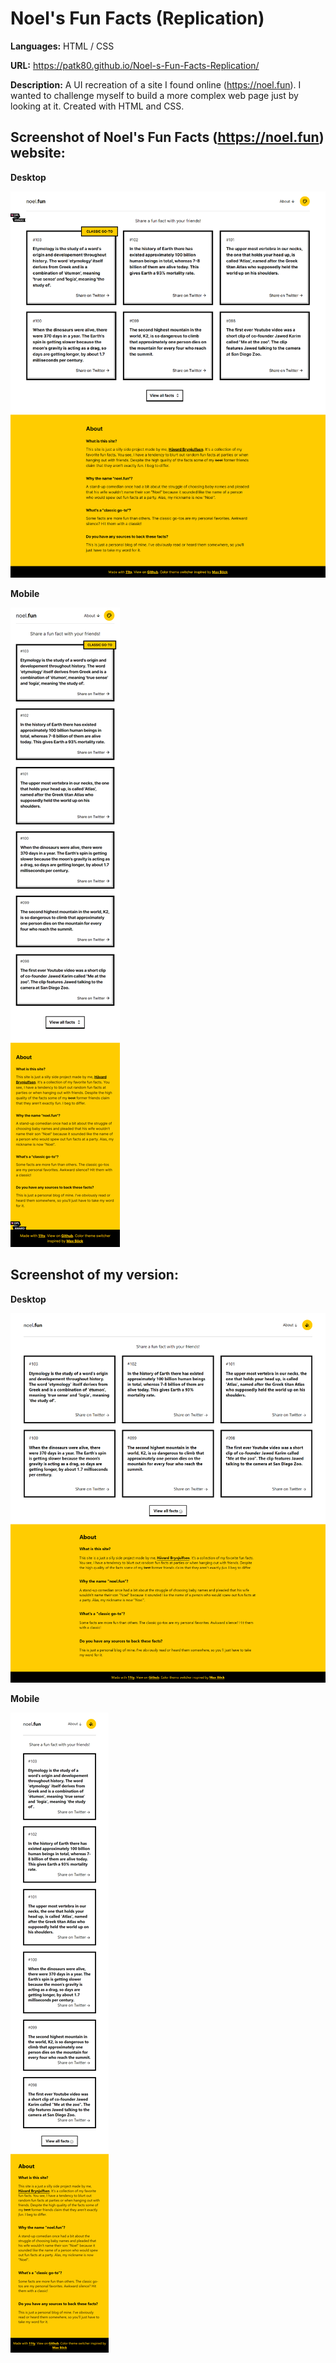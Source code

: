 # Noel's Fun Facts (Replication)
**Languages:** HTML / CSS

**URL:** https://patk80.github.io/Noel-s-Fun-Facts-Replication/

**Description:** A UI recreation of a site I found online (https://noel.fun). I wanted to challenge myself to build a more complex web page just by looking at it. Created with HTML and CSS.

## Screenshot of Noel's Fun Facts (https://noel.fun) website:

**Desktop**

![](img/Noels-Fun-Facts-Desktop-Screenshot.png)

**Mobile**

![](img/Noels-Fun-Facts-Mobile-Screenshot-v2.png)

## Screenshot of my version:

**Desktop**

![](img/My-Page-Desktop-Screenshot.png)

**Mobile**

![](img/My-Page-Mobile-Screenshot.png)
